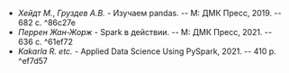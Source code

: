 - _Хейдт М._, _Груздев А.В._ - Изучаем pandas. -- М: ДМК Пресс, 2019. -- 682 с. ^86c27e
- _Перрен Жан-Жорж_ - Spark в действии. -- М: ДМК Пресс, 2021. -- 636 с. ^61ef72
- _Kakarla R. etc._ - Applied Data Science Using PySpark, 2021. -- 410 p. ^ef7d57
